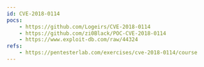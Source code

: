 ```yaml
---
id: CVE-2018-0114
pocs:
    - https://github.com/Logeirs/CVE-2018-0114
    - https://github.com/zi0Black/POC-CVE-2018-0114
    - https://www.exploit-db.com/raw/44324
refs:
    - https://pentesterlab.com/exercises/cve-2018-0114/course
---
```

